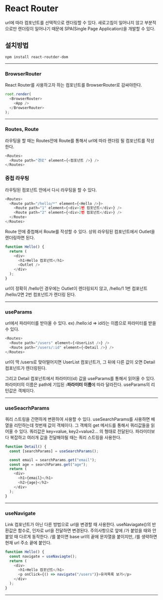# React Router

url에 따라 컴포넌트를 선택적으로 렌더링할 수 있다. 새로고침이 일어나지 않고 부분적으로만 렌더링이 일어나기 때문에 SPA(Single Page Application)을 개발할 수 있다.

## 설치방법

    npm install react-routder-dom

---

### BrowserRouter

React Router를 사용하고자 하는 컴포넌트를 BrowserRouter로 감싸야한다.

```javascript
root.render(
  <BrowserRouter>
    <App />
  </BrowserRouter>
);
```

---

### Routes, Route

라우팅을 할 때는 Routes안에 Route를 통해서 url에 따라 렌더링 될 컴포넌트를 작성한다.

```javascript
<Routes>
  <Route path="경로" element={<컴포넌트 />} />
</Routes>
```

### 중첩 라우팅

라우팅된 컴포넌트 안에서 다시 라우팅을 할 수 있다.

```javascript
<Routes>
  <Route path="/hello/*" element={<Hello />}>
    <Route path="1" element={<div>1번 컴포넌트</div>} />
    <Route path="2" element={<div>2번 컴포넌트</div>} />
  </Route>
</Routes>
```

Route 안에 중첩해서 Route를 작성할 수 있다. 상위 라우팅된 컴포넌트에서 Outlet을 렌더링하면 된다.

```javascript
function Hello() {
  return (
    <div>
      <h1>Hello 컴포넌트</h1>
      <Outlet />
    </div>
  );
}
```

url이 정확히 /hello인 경우에는 Outlet이 렌더링되지 않고, /hello/1 1번 컴포넌트 /hello/2면 2번 컴포넌트가 렌더링 된다.

---

### useParams

url에서 파라미터를 받아올 수 있다. ex) /hello:id => id라는 이름으로 파라미터를 받을 수 있다.

```javascript
<Routes>
  <Route path="/users" element={<UserList />} />
  <Route path="/users/:id" element={<Detail />} />
</Routes>
```

url이 딱 /users로 맞아떨어지면 UserList 컴포넌트가, 그 뒤에 다른 값이 오면 Detail 컴포넌트가 렌더링된다.

그리고 Detail 컴포넌트에서 파라미터(id) 값을 useParams를 통해서 읽어올 수 있다. 파라미터의 이름은 path에 기입된 **:파라미터 이름**에 따라 달라진다. useParams의 리턴값은 객체이다.

---

### useSeacrhParams

쿼리 스트링을 간편하게 변환하여 사용할 수 있다. useSearchParams를 사용하면 배열을 리턴하는데 첫번재 값이 객체이다. 그 객체의 get 메서드를 통해서 쿼리값들을 읽어올 수 있다. 쿼리값은 key=value, key2=value2... 의 형태로 전달된다. 파라미터보다 복잡하고 여러개 값을 전달해야될 때는 쿼리 스트링을 사용한다.

```javascript
function Detail() {
  const [searchParams] = useSearchParams();

  const email = searchParams.get("email");
  const age = searchParams.get("age");
  return (
    <div>
      <h1>{email}</h1>
      <h2>{age}</h2>
    </div>
  );
}
```

---

### useNavigate

Link 컴포넌트가 아닌 다른 방법으로 url을 변경할 때 사용한다. useNaviagate()의 반환값은 함수로, 인자로 url을 전달하면 변경된다. 주의사항으로 앞에 /가 붙었을 때와 안붙었 때 다르게 동작한다. /를 붙이면 base url의 끝에 문자열을 붙이지만, /를 생략하면 현재 url 주소 끝에 붙인다.

```javascript
function Hello() {
  const navigate = useNaviagte();
  return (
    <div>
      <h1>Hello 컴포넌트</h1>
      <p onClick={() => navigate("/users")}>유저목록 보기</p>
    </div>
  );
}
```

---
